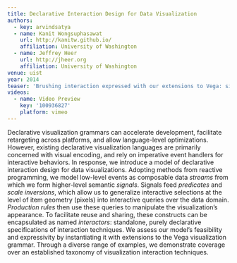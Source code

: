 ```yaml
---
title: Declarative Interaction Design for Data Visualization
authors:
  - key: arvindsatya
  - name: Kanit Wongsuphasawat
    url: http://kanitw.github.io/
    affiliation: University of Washington
  - name: Jeffrey Heer
    url: http://jheer.org
    affiliation: University of Washington
venue: uist
year: 2014
teaser: 'Brushing interaction expressed with our extensions to Vega: signal definitions and usage are in blue, event streams in orange, predicate definition and application in purple, rules in red, and names in green.'
videos:
  - name: Video Preview
    key: '100936827'
    platform: vimeo
---
```

Declarative visualization grammars can accelerate development, facilitate retargeting across platforms, and allow language-level optimizations. However, existing declarative visualization languages are primarily concerned with visual encoding, and rely on imperative event handlers for interactive behaviors. In response, we introduce a model of declarative interaction design for data visualizations. Adopting methods from reactive programming, we model low-level events as composable data <em>streams</em> from which we form higher-level semantic <em>signals</em>. Signals feed <em>predicates</em> and <em>scale inversions</em>, which allow us to generalize interactive selections at the level of item geometry (pixels) into interactive queries over the data domain. <em>Production rules</em> then use these queries to manipulate the visualization’s appearance. To facilitate reuse and sharing, these constructs can be encapsulated as named <em>interactors</em>: standalone, purely declarative specifications of interaction techniques. We assess our model’s feasibility and expressivity by instantiating it with extensions to the Vega visualization grammar. Through a diverse range of examples, we demonstrate coverage over an established taxonomy of visualization interaction techniques.